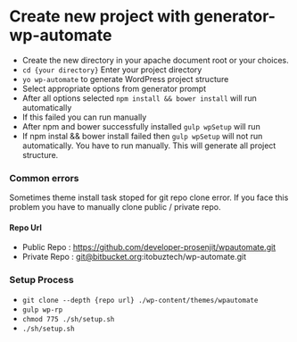 # Create new project with generator-wp-automate

* Create the new directory in your apache document root or your choices.
* `cd {your directory}` Enter your project directory
* `yo wp-automate` to generate WordPress project structure
* Select appropriate options from generator prompt
* After all options selected `npm install && bower install` will run automatically
* If this failed you can run manually
* After npm and bower successfully installed `gulp wpSetup` will run
* If npm instal && bower install failed then `gulp wpSetup` will not run automatically. You have to run manually. This will generate all project structure.
 

 ### Common errors
 Sometimes theme install task stoped for git repo clone error. If you face this problem you have to manually clone public / private repo.

 #### Repo Url
 * Public Repo : https://github.com/developer-prosenjit/wpautomate.git
 * Private Repo : git@bitbucket.org:itobuztech/wp-automate.git

 ### Setup Process 
 * `git clone --depth {repo url} ./wp-content/themes/wpautomate`
 * `gulp wp-rp`
 * `chmod 775 ./sh/setup.sh`
 * `./sh/setup.sh`